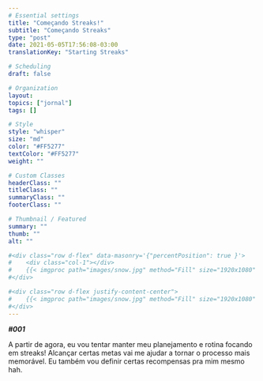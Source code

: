 ```yaml
---
# Essential settings
title: "Começando Streaks!"
subtitle: "Começando Streaks"
type: "post"
date: 2021-05-05T17:56:08-03:00
translationKey: "Starting Streaks"

# Scheduling
draft: false

# Organization
layout:
topics: ["jornal"]
tags: []

# Style
style: "whisper"
size: "md"
color: "#FF5277"
textColor: "#FF5277"
weight: ""

# Custom Classes
headerClass: ""
titleClass: ""
summaryClass: ""
footerClass: ""

# Thumbnail / Featured
summary: ""
thumb: ""
alt: ""

#<div class="row d-flex" data-masonry='{"percentPosition": true }'>
#    <div class="col-1"></div>
#    {{< imgproc path="images/snow.jpg" method="Fill" size="1920x1080" col="8" >}}
#</div>

#<div class="row d-flex justify-content-center">
#    {{< imgproc path="images/snow.jpg" method="Fill" size="1920x1080" col="8" >}}
#</div>
---
```


***#001***

A partir de agora, eu vou tentar manter meu planejamento e rotina focando em streaks! Alcançar certas metas vai me ajudar a tornar o processo mais memorável. Eu também vou definir certas recompensas pra mim mesmo hah.